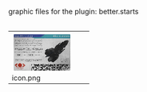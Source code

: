 graphic files for the plugin: better.starts<br>
<br>
<table>
	<tr>
		<td><img src="https://github.com/zuckung/endless-sky-plugins/blob/main/myplugins/better.starts/icon.png?raw=true"><br>
		icon.png</td>
		<td></td>
		<td></td>
	</tr>
</table>
